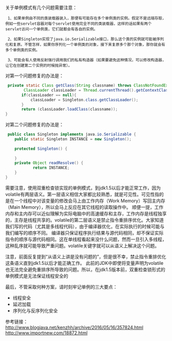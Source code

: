 

关于单例模式有几个问题需要注意：

     1、如果单例由不同的类装载器装入，那便有可能存在多个单例类的实例。假定不是远端存取，例如一些servlet容器对每个servlet使用完全不同的类装载器，这样的话如果有两个servlet访问一个单例类，它们就都会有各自的实例。

     2、如果Singleton实现了java.io.Serializable接口，那么这个类的实例就可能被序列化和复原。不管怎样，如果你序列化一个单例类的对象，接下来复原多个那个对象，那你就会有多个单例类的实例。

     3、可能会有人使用反射强行调用我们的私有构造器（如果要避免这种情况，可以修改构造器，让它在创建第二个实例的时候抛异常）。

对第一个问题修复的办法是：

```java
 private static Class getClass(String classname) throws ClassNotFoundException {
        ClassLoader classLoader = Thread.currentThread().getContextClassLoader();
       if(classLoader == null){ 
           classLoader = Singleton.class.getClassLoader();     
       }
       return (classLoader.loadClass(classname));
}
```
 
 对第二个问题修复的办法是： 
```java
 public class Singleton implements java.io.Serializable {     
    public static Singleton INSTANCE = new Singleton();     
      
    protected Singleton() {     
        
    }     
    private Object readResolve() {     
            return INSTANCE;     
    }    
}   
```
需要注意，使用双重检查锁实现的单例模式，到jdk1.5以后才能正常工作，因为
volatile有两层语义。第一层语义相信大家都比较熟悉，就是可见性。可见性指的是在一个线程中对该变量的修改会马上由工作内存（Work Memory）写回主内存（Main Memory），所以会马上反应在其它线程的读取操作中。
顺便一提，工作内存和主内存可以近似理解为实际电脑中的高速缓存和主存，工作内存是线程独享的，主存是线程共享的。volatile的第二层语义是禁止指令重排序优化。大家知道我们写的代码（尤其是多线程代码），由于编译器优化，在实际执行的时候可能与我们编写的顺序不同。
编译器只保证程序执行结果与源代码相同，却不保证实际指令的顺序与源代码相同。这在单线程看起来没什么问题，然而一旦引入多线程，这种乱序就可能导致严重问题。volatile关键字就可以从语义上解决这个问题。

注意，前面反复提到“从语义上讲是没有问题的”，但是很不幸，禁止指令重排优化这条语义直到jdk1.5以后才能正确工作。
此前的JDK中即使将变量声明为volatile也无法完全避免重排序所导致的问题。所以，在jdk1.5版本前，双重检查锁形式的单例模式是无法保证线程安全的

最后，不管采取何种方案，请时刻牢记单例的三大要点：

* 线程安全
* 延迟加载
* 序列化与反序列化安全

参考链接：  
http://www.blogjava.net/kenzhh/archive/2016/05/16/357824.html  
http://www.importnew.com/18872.html  